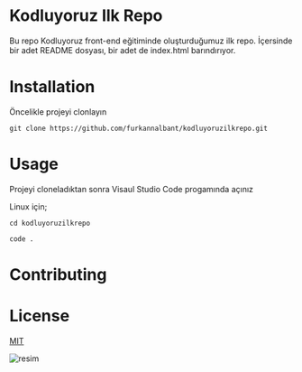 # Kodluyoruz Ilk Repo
Bu repo Kodluyoruz front-end eğitiminde oluşturduğumuz ilk repo. İçersinde bir adet README dosyası, bir adet de index.html barındırıyor.

# Installation
Öncelikle projeyi clonlayın 

`git clone https://github.com/furkannalbant/kodluyoruzilkrepo.git `


# Usage
Projeyi cloneladıktan sonra Visaul Studio Code progamında açınız

Linux için;

`cd kodluyoruzilkrepo`

`code .`

# Contributing


# License
[MIT](https://github.com/furkannalbant/kodluyoruzilkrepo/blob/main/LICENSE)


![resim](https://github.co.jp/assets/images/codespaces/illo-codespaces.webp)